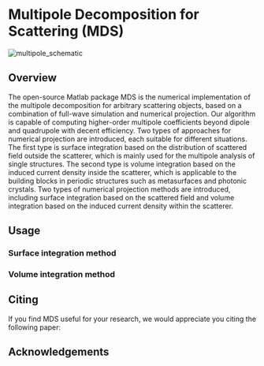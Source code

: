 # Multipole Decomposition for Scattering (MDS)
![multipole_schematic](/assets/img/fig_schematic.png)

## Overview
The open-source Matlab package MDS is the numerical implementation of the multipole decomposition for arbitrary scattering objects, based on a combination of full-wave simulation and numerical projection. Our algorithm is capable of computing higher-order multipole coefficients beyond dipole and quadrupole with decent efficiency. Two types of approaches for numerical projection are introduced, each suitable for different situations. The first type is surface integration based on the distribution of scattered field outside the scatterer, which is mainly used for the multipole analysis of single structures. The second type is volume integration based on the induced current density inside the scatterer, which is applicable to the building blocks in periodic structures such as metasurfaces and photonic crystals. Two types of numerical projection methods are introduced, including surface integration based on the scattered field and volume integration based on the induced current density within the scatterer.

## Usage
### Surface integration method

### Volume integration method

## Citing
If you find MDS useful for your research, we would appreciate you citing the following paper:

## Acknowledgements


